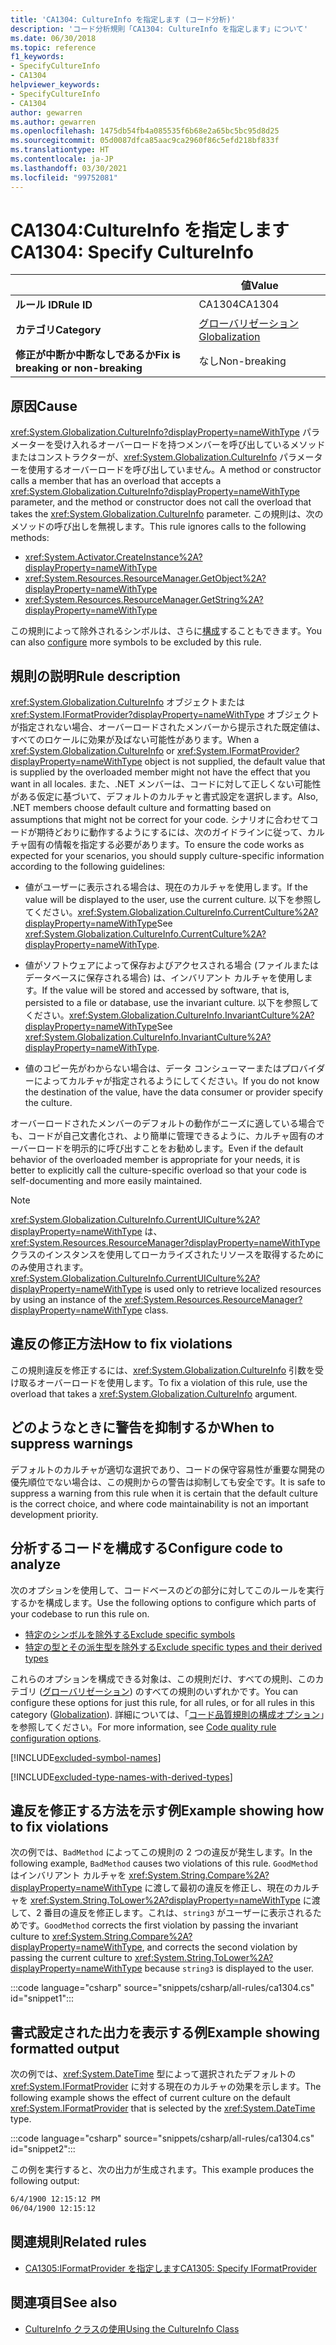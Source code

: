 ```yaml
---
title: 'CA1304: CultureInfo を指定します (コード分析)'
description: 'コード分析規則「CA1304: CultureInfo を指定します」について'
ms.date: 06/30/2018
ms.topic: reference
f1_keywords:
- SpecifyCultureInfo
- CA1304
helpviewer_keywords:
- SpecifyCultureInfo
- CA1304
author: gewarren
ms.author: gewarren
ms.openlocfilehash: 1475db54fb4a085535f6b68e2a65bc5bc95d8d25
ms.sourcegitcommit: 05d0087dfca85aac9ca2960f86c5efd218bf833f
ms.translationtype: HT
ms.contentlocale: ja-JP
ms.lasthandoff: 03/30/2021
ms.locfileid: "99752081"
---
```

# <a name="ca1304-specify-cultureinfo"></a><span data-ttu-id="ee1b8-103">CA1304:CultureInfo を指定します</span><span class="sxs-lookup"><span data-stu-id="ee1b8-103">CA1304: Specify CultureInfo</span></span>

| | <span data-ttu-id="ee1b8-104">値</span><span class="sxs-lookup"><span data-stu-id="ee1b8-104">Value</span></span> |
|-|-|
| <span data-ttu-id="ee1b8-105">**ルール ID**</span><span class="sxs-lookup"><span data-stu-id="ee1b8-105">**Rule ID**</span></span> |<span data-ttu-id="ee1b8-106">CA1304</span><span class="sxs-lookup"><span data-stu-id="ee1b8-106">CA1304</span></span>|
| <span data-ttu-id="ee1b8-107">**カテゴリ**</span><span class="sxs-lookup"><span data-stu-id="ee1b8-107">**Category**</span></span> |[<span data-ttu-id="ee1b8-108">グローバリゼーション</span><span class="sxs-lookup"><span data-stu-id="ee1b8-108">Globalization</span></span>](globalization-warnings.md)|
| <span data-ttu-id="ee1b8-109">**修正が中断か中断なしであるか**</span><span class="sxs-lookup"><span data-stu-id="ee1b8-109">**Fix is breaking or non-breaking**</span></span> |<span data-ttu-id="ee1b8-110">なし</span><span class="sxs-lookup"><span data-stu-id="ee1b8-110">Non-breaking</span></span>|

## <a name="cause"></a><span data-ttu-id="ee1b8-111">原因</span><span class="sxs-lookup"><span data-stu-id="ee1b8-111">Cause</span></span>

<span data-ttu-id="ee1b8-112"><xref:System.Globalization.CultureInfo?displayProperty=nameWithType> パラメーターを受け入れるオーバーロードを持つメンバーを呼び出しているメソッドまたはコンストラクターが、<xref:System.Globalization.CultureInfo> パラメーターを使用するオーバーロードを呼び出していません。</span><span class="sxs-lookup"><span data-stu-id="ee1b8-112">A method or constructor calls a member that has an overload that accepts a <xref:System.Globalization.CultureInfo?displayProperty=nameWithType> parameter, and the method or constructor does not call the overload that takes the <xref:System.Globalization.CultureInfo> parameter.</span></span> <span data-ttu-id="ee1b8-113">この規則は、次のメソッドの呼び出しを無視します。</span><span class="sxs-lookup"><span data-stu-id="ee1b8-113">This rule ignores calls to the following methods:</span></span>

- <xref:System.Activator.CreateInstance%2A?displayProperty=nameWithType>
- <xref:System.Resources.ResourceManager.GetObject%2A?displayProperty=nameWithType>
- <xref:System.Resources.ResourceManager.GetString%2A?displayProperty=nameWithType>

<span data-ttu-id="ee1b8-114">この規則によって除外されるシンボルは、さらに[構成](#configure-code-to-analyze)することもできます。</span><span class="sxs-lookup"><span data-stu-id="ee1b8-114">You can also [configure](#configure-code-to-analyze) more symbols to be excluded by this rule.</span></span>

## <a name="rule-description"></a><span data-ttu-id="ee1b8-115">規則の説明</span><span class="sxs-lookup"><span data-stu-id="ee1b8-115">Rule description</span></span>

<span data-ttu-id="ee1b8-116"><xref:System.Globalization.CultureInfo> オブジェクトまたは <xref:System.IFormatProvider?displayProperty=nameWithType> オブジェクトが指定されない場合、オーバーロードされたメンバーから提示された既定値は、すべてのロケールに効果が及ばない可能性があります。</span><span class="sxs-lookup"><span data-stu-id="ee1b8-116">When a <xref:System.Globalization.CultureInfo> or <xref:System.IFormatProvider?displayProperty=nameWithType> object is not supplied, the default value that is supplied by the overloaded member might not have the effect that you want in all locales.</span></span> <span data-ttu-id="ee1b8-117">また、.NET メンバーは、コードに対して正しくない可能性がある仮定に基づいて、デフォルトのカルチャと書式設定を選択します。</span><span class="sxs-lookup"><span data-stu-id="ee1b8-117">Also, .NET members choose default culture and formatting based on assumptions that might not be correct for your code.</span></span> <span data-ttu-id="ee1b8-118">シナリオに合わせてコードが期待どおりに動作するようにするには、次のガイドラインに従って、カルチャ固有の情報を指定する必要があります。</span><span class="sxs-lookup"><span data-stu-id="ee1b8-118">To ensure the code works as expected for your scenarios, you should supply culture-specific information according to the following guidelines:</span></span>

- <span data-ttu-id="ee1b8-119">値がユーザーに表示される場合は、現在のカルチャを使用します。</span><span class="sxs-lookup"><span data-stu-id="ee1b8-119">If the value will be displayed to the user, use the current culture.</span></span> <span data-ttu-id="ee1b8-120">以下を参照してください。<xref:System.Globalization.CultureInfo.CurrentCulture%2A?displayProperty=nameWithType></span><span class="sxs-lookup"><span data-stu-id="ee1b8-120">See <xref:System.Globalization.CultureInfo.CurrentCulture%2A?displayProperty=nameWithType>.</span></span>

- <span data-ttu-id="ee1b8-121">値がソフトウェアによって保存およびアクセスされる場合 (ファイルまたはデータベースに保存される場合) は、インバリアント カルチャを使用します。</span><span class="sxs-lookup"><span data-stu-id="ee1b8-121">If the value will be stored and accessed by software, that is, persisted to a file or database, use the invariant culture.</span></span> <span data-ttu-id="ee1b8-122">以下を参照してください。<xref:System.Globalization.CultureInfo.InvariantCulture%2A?displayProperty=nameWithType></span><span class="sxs-lookup"><span data-stu-id="ee1b8-122">See <xref:System.Globalization.CultureInfo.InvariantCulture%2A?displayProperty=nameWithType>.</span></span>

- <span data-ttu-id="ee1b8-123">値のコピー先がわからない場合は、データ コンシューマーまたはプロバイダーによってカルチャが指定されるようにしてください。</span><span class="sxs-lookup"><span data-stu-id="ee1b8-123">If you do not know the destination of the value, have the data consumer or provider specify the culture.</span></span>

<span data-ttu-id="ee1b8-124">オーバーロードされたメンバーのデフォルトの動作がニーズに適している場合でも、コードが自己文書化され、より簡単に管理できるように、カルチャ固有のオーバーロードを明示的に呼び出すことをお勧めします。</span><span class="sxs-lookup"><span data-stu-id="ee1b8-124">Even if the default behavior of the overloaded member is appropriate for your needs, it is better to explicitly call the culture-specific overload so that your code is self-documenting and more easily maintained.</span></span>

> [!NOTE]
> <span data-ttu-id="ee1b8-125"><xref:System.Globalization.CultureInfo.CurrentUICulture%2A?displayProperty=nameWithType> は、<xref:System.Resources.ResourceManager?displayProperty=nameWithType> クラスのインスタンスを使用してローカライズされたリソースを取得するためにのみ使用されます。</span><span class="sxs-lookup"><span data-stu-id="ee1b8-125"><xref:System.Globalization.CultureInfo.CurrentUICulture%2A?displayProperty=nameWithType> is used only to retrieve localized resources by using an instance of the <xref:System.Resources.ResourceManager?displayProperty=nameWithType> class.</span></span>

## <a name="how-to-fix-violations"></a><span data-ttu-id="ee1b8-126">違反の修正方法</span><span class="sxs-lookup"><span data-stu-id="ee1b8-126">How to fix violations</span></span>

<span data-ttu-id="ee1b8-127">この規則違反を修正するには、<xref:System.Globalization.CultureInfo> 引数を受け取るオーバーロードを使用します。</span><span class="sxs-lookup"><span data-stu-id="ee1b8-127">To fix a violation of this rule, use the overload that takes a <xref:System.Globalization.CultureInfo> argument.</span></span>

## <a name="when-to-suppress-warnings"></a><span data-ttu-id="ee1b8-128">どのようなときに警告を抑制するか</span><span class="sxs-lookup"><span data-stu-id="ee1b8-128">When to suppress warnings</span></span>

<span data-ttu-id="ee1b8-129">デフォルトのカルチャが適切な選択であり、コードの保守容易性が重要な開発の優先順位でない場合は、この規則からの警告は抑制しても安全です。</span><span class="sxs-lookup"><span data-stu-id="ee1b8-129">It is safe to suppress a warning from this rule when it is certain that the default culture is the correct choice, and where code maintainability is not an important development priority.</span></span>

## <a name="configure-code-to-analyze"></a><span data-ttu-id="ee1b8-130">分析するコードを構成する</span><span class="sxs-lookup"><span data-stu-id="ee1b8-130">Configure code to analyze</span></span>

<span data-ttu-id="ee1b8-131">次のオプションを使用して、コードベースのどの部分に対してこのルールを実行するかを構成します。</span><span class="sxs-lookup"><span data-stu-id="ee1b8-131">Use the following options to configure which parts of your codebase to run this rule on.</span></span>

- [<span data-ttu-id="ee1b8-132">特定のシンボルを除外する</span><span class="sxs-lookup"><span data-stu-id="ee1b8-132">Exclude specific symbols</span></span>](#exclude-specific-symbols)
- [<span data-ttu-id="ee1b8-133">特定の型とその派生型を除外する</span><span class="sxs-lookup"><span data-stu-id="ee1b8-133">Exclude specific types and their derived types</span></span>](#exclude-specific-types-and-their-derived-types)

<span data-ttu-id="ee1b8-134">これらのオプションを構成できる対象は、この規則だけ、すべての規則、このカテゴリ ([グローバリゼーション](globalization-warnings.md)) のすべての規則のいずれかです。</span><span class="sxs-lookup"><span data-stu-id="ee1b8-134">You can configure these options for just this rule, for all rules, or for all rules in this category ([Globalization](globalization-warnings.md)).</span></span> <span data-ttu-id="ee1b8-135">詳細については、「[コード品質規則の構成オプション](../code-quality-rule-options.md)」を参照してください。</span><span class="sxs-lookup"><span data-stu-id="ee1b8-135">For more information, see [Code quality rule configuration options](../code-quality-rule-options.md).</span></span>

[!INCLUDE[excluded-symbol-names](~/includes/code-analysis/excluded-symbol-names.md)]

[!INCLUDE[excluded-type-names-with-derived-types](~/includes/code-analysis/excluded-type-names-with-derived-types.md)]

## <a name="example-showing-how-to-fix-violations"></a><span data-ttu-id="ee1b8-136">違反を修正する方法を示す例</span><span class="sxs-lookup"><span data-stu-id="ee1b8-136">Example showing how to fix violations</span></span>

<span data-ttu-id="ee1b8-137">次の例では、`BadMethod` によってこの規則の 2 つの違反が発生します。</span><span class="sxs-lookup"><span data-stu-id="ee1b8-137">In the following example, `BadMethod` causes two violations of this rule.</span></span> <span data-ttu-id="ee1b8-138">`GoodMethod` はインバリアント カルチャを <xref:System.String.Compare%2A?displayProperty=nameWithType> に渡して最初の違反を修正し、現在のカルチャを <xref:System.String.ToLower%2A?displayProperty=nameWithType> に渡して、2 番目の違反を修正します。これは、`string3` がユーザーに表示されるためです。</span><span class="sxs-lookup"><span data-stu-id="ee1b8-138">`GoodMethod` corrects the first violation by passing the invariant culture to <xref:System.String.Compare%2A?displayProperty=nameWithType>, and corrects the second violation by passing the current culture to <xref:System.String.ToLower%2A?displayProperty=nameWithType> because `string3` is displayed to the user.</span></span>

:::code language="csharp" source="snippets/csharp/all-rules/ca1304.cs" id="snippet1":::

## <a name="example-showing-formatted-output"></a><span data-ttu-id="ee1b8-139">書式設定された出力を表示する例</span><span class="sxs-lookup"><span data-stu-id="ee1b8-139">Example showing formatted output</span></span>

<span data-ttu-id="ee1b8-140">次の例では、<xref:System.DateTime> 型によって選択されたデフォルトの <xref:System.IFormatProvider> に対する現在のカルチャの効果を示します。</span><span class="sxs-lookup"><span data-stu-id="ee1b8-140">The following example shows the effect of current culture on the default <xref:System.IFormatProvider> that is selected by the <xref:System.DateTime> type.</span></span>

:::code language="csharp" source="snippets/csharp/all-rules/ca1304.cs" id="snippet2":::

<span data-ttu-id="ee1b8-141">この例を実行すると、次の出力が生成されます。</span><span class="sxs-lookup"><span data-stu-id="ee1b8-141">This example produces the following output:</span></span>

```txt
6/4/1900 12:15:12 PM
06/04/1900 12:15:12
```

## <a name="related-rules"></a><span data-ttu-id="ee1b8-142">関連規則</span><span class="sxs-lookup"><span data-stu-id="ee1b8-142">Related rules</span></span>

- [<span data-ttu-id="ee1b8-143">CA1305:IFormatProvider を指定します</span><span class="sxs-lookup"><span data-stu-id="ee1b8-143">CA1305: Specify IFormatProvider</span></span>](ca1305.md)

## <a name="see-also"></a><span data-ttu-id="ee1b8-144">関連項目</span><span class="sxs-lookup"><span data-stu-id="ee1b8-144">See also</span></span>

- [<span data-ttu-id="ee1b8-145">CultureInfo クラスの使用</span><span class="sxs-lookup"><span data-stu-id="ee1b8-145">Using the CultureInfo Class</span></span>](../../../standard/globalization-localization/globalization.md#work-with-culture-specific-settings)
